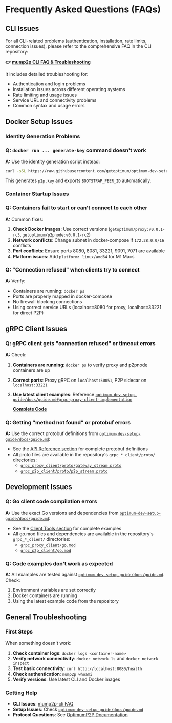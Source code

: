 # Frequently Asked Questions (FAQs)

## CLI Issues

For all CLI-related problems (authentication, installation, rate limits, connection issues), please refer to the comprehensive FAQ in the CLI repository:

**👉 [mump2p CLI FAQ & Troubleshooting](https://github.com/getoptimum/mump2p-cli#faq---common-issues--troubleshooting)**

It includes detailed troubleshooting for:

* Authentication and login problems
* Installation issues across different operating systems  
* Rate limiting and usage issues
* Service URL and connectivity problems
* Common syntax and usage errors

## Docker Setup Issues

### Identity Generation Problems

### Q: `docker run ... generate-key` command doesn't work

**A:** Use the identity generation script instead:

```bash
curl -sSL https://raw.githubusercontent.com/getoptimum/optimum-dev-setup-guide/main/script/generate-identity.sh | bash
```

This generates `p2p.key` and exports `BOOTSTRAP_PEER_ID` automatically.

### Container Startup Issues

### Q: Containers fail to start or can't connect to each other

**A:** Common fixes:

1. **Check Docker images**: Use correct versions (`getoptimum/proxy:v0.0.1-rc3`, `getoptimum/p2pnode:v0.0.1-rc2`)
2. **Network conflicts**: Change subnet in docker-compose if `172.28.0.0/16` conflicts
3. **Port conflicts**: Ensure ports 8080, 8081, 33221, 9091, 7071 are available
4. **Platform issues**: Add `platform: linux/amd64` for M1 Macs

### Q: "Connection refused" when clients try to connect

**A:** Verify:

* Containers are running: `docker ps`
* Ports are properly mapped in docker-compose
* No firewall blocking connections
* Using correct service URLs (localhost:8080 for proxy, localhost:33221 for direct P2P)


## gRPC Client Issues

### Q: gRPC client gets "connection refused" or timeout errors

**A:** Check:

1. **Containers are running**: `docker ps` to verify proxy and p2pnode containers are up
2. **Correct ports**: Proxy gRPC on `localhost:50051`, P2P sidecar on `localhost:33221`
3. **Use latest client examples**: Reference [`optimum-dev-setup-guide/docs/guide.md#grpc-proxy-client-implementation`](https://github.com/getoptimum/optimum-dev-setup-guide/blob/main/docs/guide.md#grpc-proxy-client-implementation)

   **[Complete Code](https://github.com/getoptimum/optimum-dev-setup-guide/blob/main/grpc_proxy_client/proxy_client.go)**

### Q: Getting "method not found" or protobuf errors

**A:** Use the correct protobuf definitions from [`optimum-dev-setup-guide/docs/guide.md`](https://github.com/getoptimum/optimum-dev-setup-guide/blob/main/docs/guide.md#api-reference):

* See the [API Reference section](https://github.com/getoptimum/optimum-dev-setup-guide/blob/main/docs/guide.md#api-reference) for complete protobuf definitions
* All proto files are available in the repository's `grpc_*_client/proto/` directories:
    * [`grpc_proxy_client/proto/gateway_stream.proto`](https://github.com/getoptimum/optimum-dev-setup-guide/blob/main/grpc_proxy_client/proto/gateway_stream.proto)
    * [`grpc_p2p_client/proto/p2p_stream.proto`](https://github.com/getoptimum/optimum-dev-setup-guide/blob/main/grpc_p2p_client/proto/p2p_stream.proto)



## Development Issues

### Q: Go client code compilation errors

**A:** Use the exact Go versions and dependencies from [`optimum-dev-setup-guide/docs/guide.md`](https://github.com/getoptimum/optimum-dev-setup-guide/blob/main/docs/guide.md#client-tools):

* See the [Client Tools section](https://github.com/getoptimum/optimum-dev-setup-guide/blob/main/docs/guide.md#client-tools) for complete examples
* All go.mod files and dependencies are available in the repository's `grpc_*_client/` directories:
    * [`grpc_proxy_client/go.mod`](https://github.com/getoptimum/optimum-dev-setup-guide/blob/main/grpc_proxy_client/go.mod)
    * [`grpc_p2p_client/go.mod`](https://github.com/getoptimum/optimum-dev-setup-guide/blob/main/grpc_p2p_client/go.mod)

### Q: Code examples don't work as expected

**A:** All examples are tested against [`optimum-dev-setup-guide/docs/guide.md`](https://github.com/getoptimum/optimum-dev-setup-guide/blob/main/docs/guide.md). Check:

1. Environment variables are set correctly  
2. Docker containers are running
3. Using the latest example code from the repository

## General Troubleshooting

### First Steps

When something doesn't work:

1. **Check container logs**: `docker logs <container-name>`
2. **Verify network connectivity**: `docker network ls` and `docker network inspect`
3. **Test basic connectivity**: `curl http://localhost:8080/health`
4. **Check authentication**: `mump2p whoami`
5. **Verify versions**: Use latest CLI and Docker images

### Getting Help

* **CLI Issues**: [mump2p-cli FAQ](https://github.com/getoptimum/mump2p-cli#faq---common-issues--troubleshooting)
* **Setup Issues**: Check [`optimum-dev-setup-guide/docs/guide.md`](https://github.com/getoptimum/optimum-dev-setup-guide/blob/main/docs/guide.md)
* **Protocol Questions**: See [OptimumP2P Documentation](./p2p.md)
